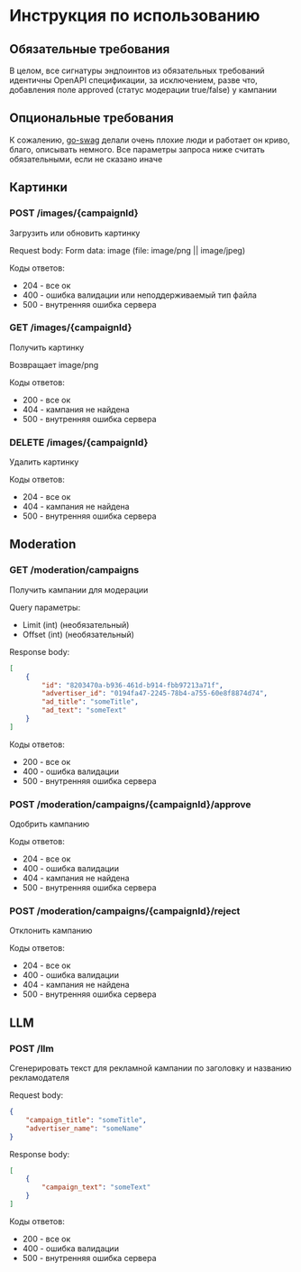 # Инструкция по использованию

## Обязательные требования

В целом, все сигнатуры эндпоинтов из обязательных требований идентичны OpenAPI спецификации, за исключением, разве что, добавления поле approved (статус модерации true/false) у кампании

## Опциональные требования

К сожалению, [go-swag](https://github.com/swaggo/swag) делали очень плохие люди и работает он криво, благо, описывать немного. Все параметры запроса ниже считать обязательными, если не сказано иначе

## Картинки

### POST /images/{campaignId}

Загрузить или обновить картинку

Request body:
Form data: image (file: image/png || image/jpeg)

Коды ответов:

* 204 - все ок
* 400 - ошибка валидации или неподдерживаемый тип файла
* 500 - внутренняя ошибка сервера

### GET /images/{campaignId}

Получить картинку

Возвращает image/png

Коды ответов:

* 200 - все ок
* 404 - кампания не найдена
* 500 - внутренняя ошибка сервера

### DELETE /images/{campaignId}

Удалить картинку

Коды ответов:

* 204 - все ок
* 404 - кампания не найдена
* 500 - внутренняя ошибка сервера

## Moderation

### GET /moderation/campaigns

Получить кампании для модерации

Query параметры:

* Limit (int) (необязательный)
* Offset (int) (необязательный)

Response body:

```json
[
    {
        "id": "8203470a-b936-461d-b914-fbb97213a71f",
        "advertiser_id": "0194fa47-2245-78b4-a755-60e8f8874d74",
        "ad_title": "someTitle",
        "ad_text": "someText"
    }
]
```

Коды ответов:

* 200 - все ок
* 400 - ошибка валидации
* 500 - внутренняя ошибка сервера

### POST /moderation/campaigns/{campaignId}/approve

Одобрить кампанию

Коды ответов:

* 204 - все ок
* 400 - ошибка валидации
* 404 - кампания не найдена
* 500 - внутренняя ошибка сервера

### POST /moderation/campaigns/{campaignId}/reject

Отклонить кампанию

Коды ответов:

* 204 - все ок
* 400 - ошибка валидации
* 404 - кампания не найдена
* 500 - внутренняя ошибка сервера

## LLM

### POST /llm

Сгенерировать текст для рекламной кампании по заголовку и названию рекламодателя

Request body:

```json
{
    "campaign_title": "someTitle",
    "advertiser_name": "someName"
}
```

Response body:

```json
[
    {
        "campaign_text": "someText"
    }
]
```

Коды ответов:

* 200 - все ок
* 400 - ошибка валидации
* 500 - внутренняя ошибка сервера